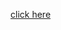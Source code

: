  <a href='http://www.freevisitorcounters.com'>click here</a> <script type='text/javascript' src='https://www.freevisitorcounters.com/auth.php?id=d13adef666ea68bba6aab1f30b9a93df1408d032'></script>
<script type="text/javascript" src="https://www.freevisitorcounters.com/en/home/counter/1353370/t/1"></script>
